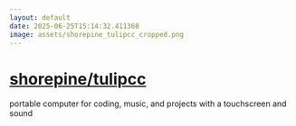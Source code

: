 ```yaml
---
layout: default
date: 2025-06-25T15:14:32.411368
image: assets/shorepine_tulipcc_cropped.png
---
```


# [shorepine/tulipcc](https://github.com/shorepine/tulipcc)

portable computer for coding, music, and projects with a touchscreen and sound
